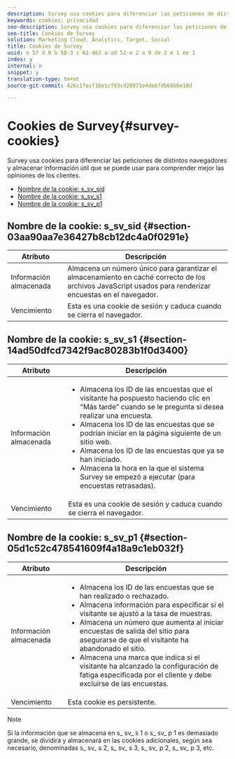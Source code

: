 ```yaml
---
description: Survey usa cookies para diferenciar las peticiones de distintos navegadores y almacenar información útil que se puede usar para comprender mejor las opiniones de los clientes.
keywords: cookies; privacidad
seo-description: Survey usa cookies para diferenciar las peticiones de distintos navegadores y almacenar información útil que se puede usar para comprender mejor las opiniones de los clientes.
seo-title: Cookies de Survey
solution: Marketing Cloud, Analytics, Target, Social
title: Cookies de Survey
uuid: e 57 d 9 b 58-3 c 62-463 a-ad 52-e 2 a 0 de 2 e 1 ee 1
index: y
internal: n
snippet: y
translation-type: tm+mt
source-git-commit: 426c1fecf16e1cf83cd28971e4de6fdb66b0e10d

---
```



# Cookies de Survey{#survey-cookies}

Survey usa cookies para diferenciar las peticiones de distintos navegadores y almacenar información útil que se puede usar para comprender mejor las opiniones de los clientes.

* [Nombre de la cookie: s_sv_sid](../cookies-overview/cookies-survey.md#section-03aa90aa7e36427b8cb12dc4a0f0291e)
* [Nombre de la cookie: s_sv_s1](../cookies-overview/cookies-survey.md#section-14ad50dfcd7342f9ac80283b1f0d3400)
* [Nombre de la cookie: s_sv_p1](../cookies-overview/cookies-survey.md#section-05d1c52c478541609f4a18a9c1eb032f)

## Nombre de la cookie: s_sv_sid {#section-03aa90aa7e36427b8cb12dc4a0f0291e}

| Atributo | Descripción |
|---|---|
| Información almacenada | Almacena un número único para garantizar el almacenamiento en caché correcto de los archivos JavaScript usados para renderizar encuestas en el navegador. |
| Vencimiento | Esta es una cookie de sesión y caduca cuando se cierra el navegador. |

## Nombre de la cookie: s_sv_s1 {#section-14ad50dfcd7342f9ac80283b1f0d3400}

<table id="table_6835D64C5D464A049F576621F2BE3FAD"> 
 <thead> 
  <tr> 
   <th colname="col1" class="entry"> Atributo </th> 
   <th colname="col2" class="entry"> Descripción </th> 
  </tr> 
 </thead>
 <tbody> 
  <tr> 
   <td colname="col1"> Información almacenada </td> 
   <td colname="col2"> <p> 
     <ul id="ul_350369AFBEFF49938026D7D25D012A88"> 
      <li id="li_EA3D03382BFA474B802D1EE2054FABDB">Almacena los ID de las encuestas que el visitante ha pospuesto haciendo clic en “Más tarde” cuando se le pregunta si desea realizar una encuesta. </li> 
      <li id="li_6111E8D568D64D7CBFB906046134025C"> Almacena los ID de las encuestas que se podrían iniciar en la página siguiente de un sitio web. </li> 
      <li id="li_A16519F487654435B50577DA08654E70">Almacena los ID de las encuestas que ya se han iniciado. </li> 
      <li id="li_8322C91846AB4A65B277C435D61660BF">Almacena la hora en la que el sistema Survey se empezó a ejecutar (para encuestas retrasadas). </li> 
     </ul> </p> </td> 
  </tr> 
  <tr> 
   <td colname="col1"> Vencimiento </td> 
   <td colname="col2"> Esta es una cookie de sesión y caduca cuando se cierra el navegador. </td> 
  </tr> 
 </tbody> 
</table>

## Nombre de la cookie: s_sv_p1 {#section-05d1c52c478541609f4a18a9c1eb032f}

<table id="table_8F6CC83D32D54BEE99884318AD126C98"> 
 <thead> 
  <tr> 
   <th colname="col1" class="entry"> Atributo </th> 
   <th colname="col2" class="entry"> Descripción </th> 
  </tr> 
 </thead>
 <tbody> 
  <tr> 
   <td colname="col1"> Información almacenada </td> 
   <td colname="col2"> <p> 
     <ul id="ul_A2717AD89DA540468963E9E7FBD382D5"> 
      <li id="li_21B0165911C74BA796111E9C93142B95">Almacena los ID de las encuestas que se han realizado o rechazado. </li> 
      <li id="li_DD966285CAE7438C9E43AFC4E91569F8">Almacena información para especificar si el visitante se ajustó a la tasa de muestras. </li> 
      <li id="li_27BD16FE78BC46C3846BFFE4DF65BCB3">Almacena un número que aumenta al iniciar encuestas de salida del sitio para asegurarse de que el visitante ha abandonado el sitio. </li> 
      <li id="li_0C9FF8939615407BB9A0DB24C7C31CE6">Almacena una marca que indica si el visitante ha alcanzado la configuración de fatiga especificada por el cliente y debe excluirse de las encuestas. </li> 
     </ul> </p> </td> 
  </tr> 
  <tr> 
   <td colname="col1"> Vencimiento </td> 
   <td colname="col2"> Esta cookie es persistente. </td> 
  </tr> 
 </tbody> 
</table>

<a id="section_488AFFB899004968A2479B2423E6EEB7"></a>

>[!NOTE]
>
>Si la información que se almacena en s_ sv_ s 1 o s_ sv_ p 1 es demasiado grande, se dividirá y almacenará en las cookies adicionales, según sea necesario, denominadas s_ sv_ s 2, s_ sv_ s 3, s_ sv_ p 2, s_ sv_ p 3, etc.

